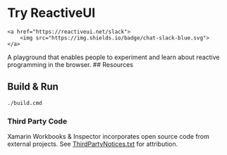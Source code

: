 # Try ReactiveUI

	<a href="https://reactiveui.net/slack">
		<img src="https://img.shields.io/badge/chat-slack-blue.svg">
	</a>
  
A playground that enables people to experiment and learn about reactive programming in the browser. ## Resources

## Build & Run

```bash
./build.cmd
```

### Third Party Code

Xamarin Workbooks & Inspector incorporates open source code from external
projects. See [ThirdPartyNotices.txt](ThirdPartyNotices.txt) for attribution.
